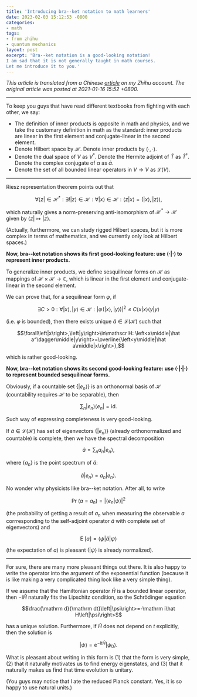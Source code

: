 ```yaml
---
title: 'Introducing bra--ket notation to math learners'
date: 2023-02-03 15:12:53 -0800
categories:
- math
tags:
- from zhihu
- quantum mechanics
layout: post
excerpt: 'Bra--ket notation is a good-looking notation!
I am sad that it is not generally taught in math courses.
Let me introduce it to you.'
---
```


*This article is translated from a
Chinese [article](https://zhuanlan.zhihu.com/p/344660674) on my Zhihu account.
The original article was posted at 2021-01-16 15:52 +0800.*

---

To keep you guys that have read different textbooks from fighting with each other, we say:

- The definition of inner products is opposite in math and physics,
and we take the customary definition in math as the standard:
inner products are linear in the first element and conjugate-linear in the second element.
- Denote Hilbert space by $\mathscr H$.
Denote inner products by $\left(\cdot,\cdot\right)$.
- Denote the dual space of $V$ as $V^*$.
Denote the Hermite adjoint of $\hat T$ as $\hat T^\dagger$.
Denote the complex conjugate of $\alpha$ as $\bar\alpha$.
- Denote the set of all bounded linear operators in $V\to V$ as $\mathcal L(V)$.

---

Riesz representation theorem points out that

$$\forall \left<z\right|\in\mathscr H^*:
\exists!\left|z\right>\in\mathscr H:
\forall\left|x\right>\in\mathscr H:
\left<z\middle|x\right>=\left(\left|x\right>,\left|z\right>\right),$$

which naturally gives a norm-preserving anti-isomorphism of $\mathscr H^*\to\mathscr H$
given by $\left<z\right|\mapsto\left|z\right>$.

(Actually, furthermore, we can study rigged Hilbert spaces,
but it is more complex in terms of mathematics,
and we currently only look at Hilbert spaces.)

**Now, bra--ket notation shows its first good-looking feature: use $\left<\cdot\middle|\cdot\right>$
to represent inner products.**

To generalize inner products,
we define sesquilinear forms on $\mathscr H$ as mappings of $\mathscr H\times\mathscr H\to\mathbb C$,
which is linear in the first element and conjugate-linear in the second element.

We can prove that, for a sequilinear form $\varphi$, if

$$\exists C>0:
\forall\left|x\right>,\left|y\right>\in\mathscr H:
\left|\varphi\!\left(\left|x\right>,\left|y\right>\right)\right|^2\le C\left<x\middle|x\right>\left<y\middle|y\right>$$

(i.e. $\varphi$ is bounded),
then there exists unique $\hat a\in\mathcal L(\mathscr H)$ such that

$$\forall\left|x\right>,\left|y\right>\in\mathscr H:
\left<x\middle|\hat a^\dagger\middle|y\right>=\overline{\left<y\middle|\hat a\middle|x\right>},$$

which is rather good-looking.

**Now, bra--ket notation shows its second good-looking feature: use $\left<\cdot\middle|\cdot\middle|\cdot\right>$
to represent bounded sesquilinear forms.**

Obviously, if a countable set $\left\{\left|e_n\right>\right\}$
is an orthonormal basis of $\mathscr H$
(countability requires $\mathscr H$ to be separable), then

$$\sum_n\left|e_n\right>\left<e_n\right|=\mathrm{id}.$$

Such way of expressing completeness is very good-looking.

If $\hat a\in\mathcal L(\mathscr H)$ has set of eigenvectors
$\left\{\left|e_n\right>\right\}$ (already orthonormalized and countable)
is complete, then we have the spectral decomposition

$$\hat a=\sum_na_n\left|e_n\right>,$$

where $\left\{a_n\right\}$ is the point spectrum of $\hat a$:

$$\hat a\left|e_n\right>=a_n\left|e_n\right>.$$

No wonder why physicists like bra--ket notation.
After all, to write

$$\operatorname{Pr}\!\left(a=a_n\right)=\left|\left<e_n\middle|\psi\right>\right|^2$$

(the probability of getting a result of $a_n$ when measuring
the observable $a$ corrresponding to the self-adjoint operator $\hat a$ with complete set of eigenvectors)
and

$$\operatorname{E}\!\left[a\right]=\left<\psi\middle|\hat a\middle|\psi\right>$$

(the expectation of $a$) is pleasant ($\left|\psi\right>$ is already normalized).

---

For sure, there are many more pleasant things out there.
It is also happy to write the operator into the argument of the exponential function
(because it is like making a very complicated thing look like a very simple thing).

If we assume that the Hamiltonian operator $\hat H$ is a bounded linear operator,
then $-\mathrm i\hat H$ naturally fits the Lipschitz condition,
so the Schrödinger equation

$$\frac{\mathrm d}{\mathrm dt}\left|\psi\right>=-\mathrm i\hat H\left|\psi\right>$$

has a unique solution.
Furthermore, if $\hat H$ does not depend on $t$ explicitly,
then the solution is

$$\left|\psi\right>=\mathrm e^{-\mathrm it\hat H}\left|\psi_0\right>.$$

What is pleasant about writing in this form is
(1) that the form is very simple,
(2) that it naturally motivates us to find energy eigenstates,
and (3) that it naturally makes us find that time evolution is unitary.

(You guys may notice that I ate the reduced Planck constant.
Yes, it is so happy to use natural units.)
